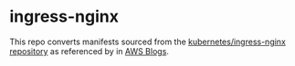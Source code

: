 # ingress-nginx

This repo converts manifests sourced from the [kubernetes/ingress-nginx repository](https://raw.githubusercontent.com/kubernetes/ingress-nginx/controller-0.32.0/deploy/static/provider/aws/deploy.yaml) as referenced by in [AWS Blogs](https://aws.amazon.com/blogs/opensource/network-load-balancer-nginx-ingress-controller-eks/).